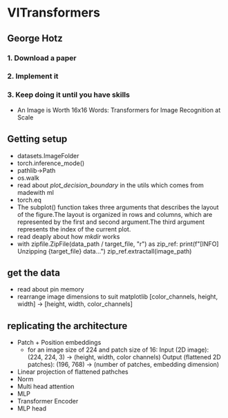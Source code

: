 # VITransformers

## George Hotz 
### 1. Download a paper
### 2. Implement it
### 3. Keep doing it until you have skills
-  An Image is Worth 16x16 Words: Transformers for Image Recognition at Scale

## Getting setup
- datasets.ImageFolder
- torch.inference_mode()
- pathlib->Path
- os.walk
- read about *plot_decision_boundary* in the utils which comes from madewith ml
- torch.eq
- The subplot() function takes three arguments that describes the layout of the figure.The layout is organized in rows and columns, which are represented by the first and second argument.The third argument represents the index of the current plot.
- read deaply about how *mkdir* works
-  with zipfile.ZipFile(data_path / target_file, "r") as zip_ref:
            print(f"[INFO] Unzipping {target_file} data...") 
            zip_ref.extractall(image_path)

## get the data
- read about pin memory 
- rearrange image dimensions to suit matplotlib [color_channels, height, width] -> [height, width, color_channels]

## replicating the architecture
- Patch + Position embeddings
    - for an image size of 224 and patch size of 16:
      Input (2D image): (224, 224, 3) -> (height, width, color channels)
      Output (flattened 2D patches): (196, 768) -> (number of patches, embedding dimension)
- Linear projection of flattened pathches
- Norm
- Multi head attention
- MLP
- Transformer Encoder
- MLP head







